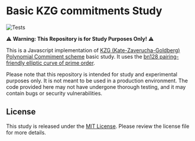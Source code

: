 # Basic KZG commitments Study
![Tests](https://github.com/xavi-pinsach/kzg-basic-study/actions/workflows/tests.yml/badge.svg)

⚠️ **Warning: This Repository is for Study Purposes Only!** ⚠️

This is a Javascript implementation of [KZG (Kate-Zaverucha-Goldberg) Polynomial Commiment scheme](https://cacr.uwaterloo.ca/techreports/2010/cacr2010-10.pdf) basic study. It uses the [bn128 pairing-friendly elliptic curve of prime order](https://cryptojedi.org/papers/pfcpo.pdf).

Please note that this repository is intended for study and experimental purposes only. It is not meant to be used in a production environment. The code provided here may not have undergone thorough testing, and it may contain bugs or security vulnerabilities.

## License

This study is released under the [MIT License](LICENSE). Please review the license file for more details.

